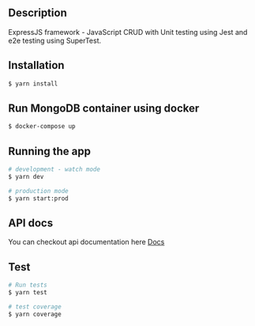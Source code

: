 ## Description

ExpressJS framework - JavaScript CRUD with Unit testing using Jest and e2e testing using SuperTest.

## Installation

```bash
$ yarn install
```

## Run MongoDB container using docker

```bash
$ docker-compose up
```

## Running the app

```bash
# development - watch mode
$ yarn dev

# production mode
$ yarn start:prod
```

## API docs

You can checkout api documentation here <a href="https://expressjs-crud-rest-javascript.herokuapp.com/v1/docs/" target="_blank">Docs</a>

## Test

```bash
# Run tests
$ yarn test

# test coverage
$ yarn coverage
```
